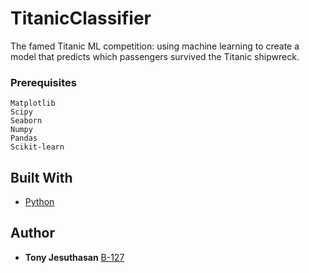 # TitanicClassifier
The famed Titanic ML competition: using machine learning to create a model that predicts which passengers survived the Titanic shipwreck.

### Prerequisites

```
Matplotlib
Scipy
Seaborn
Numpy
Pandas
Scikit-learn
```

## Built With

* [Python](https://www.python.org/)

## Author

* **Tony Jesuthasan** [B-127](https://github.com/B-127)
